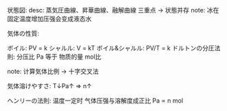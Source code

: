 
状態図:
  desc: 蒸気圧曲線、昇華曲線、融解曲線 三重点 → 状態并存
  note: 冰在固定温度增加压强会变成液态水

気体の性質:

  ボイル:  PV = k
  シャルル: V = kT
  ボイル&シャルル: PV/T = k
  ドルトンの分圧法則: 分压比 Pa 等于 物质的量 mol比

  note: 计算気体比例 → 十字交叉法

気体溶けやすさ: T↓Pa↑ => n↑

ヘンリーの法則: 温度一定时 气体压强与溶解度成正比 Pa ∝ n mol
